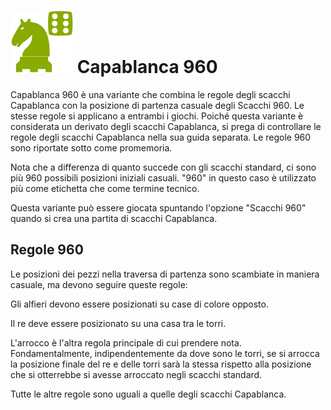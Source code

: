 # ![Capablanca960](https://github.com/gbtami/pychess-variants/blob/master/static/icons/caparandom.svg) Capablanca 960

Capablanca 960 è una variante che combina le regole degli scacchi Capablanca con la posizione di partenza casuale degli Scacchi 960. Le stesse regole si applicano a entrambi i giochi. Poiché questa variante è considerata un derivato degli scacchi Capablanca, si prega di controllare le regole degli scacchi Capablanca nella sua guida separata. Le regole 960 sono riportate sotto come promemoria.

Nota che a differenza di quanto succede con gli scacchi standard, ci sono più 960 possibili posizioni iniziali casuali. "960" in questo caso è utilizzato più come etichetta che come termine tecnico.

Questa variante può essere giocata spuntando l'opzione "Scacchi 960" quando si crea una partita di scacchi Capablanca.

## Regole 960

Le posizioni dei pezzi nella traversa di partenza sono scambiate in maniera casuale, ma devono seguire queste regole:

Gli alfieri devono essere posizionati su case di colore opposto.

Il re deve essere posizionato su una casa tra le torri.

L'arrocco è l'altra regola principale di cui prendere nota. Fondamentalmente, indipendentemente da dove sono le torri, se si arrocca la posizione finale del re e delle torri sarà la stessa rispetto alla posizione che si otterrebbe si avesse arroccato negli scacchi standard.

Tutte le altre regole sono uguali a quelle degli scacchi Capablanca.
